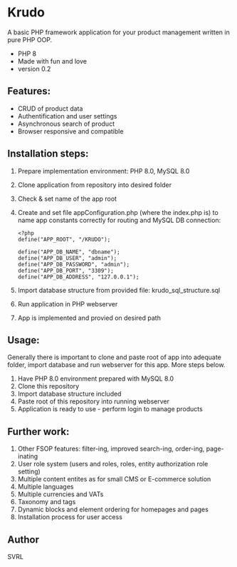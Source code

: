 # Krudo
A basic PHP framework application for your product management written in pure PHP OOP.
- PHP 8
- Made with fun and love
- version 0.2

## Features:
- CRUD of product data
- Authentification and user settings
- Asynchronous search of product
- Browser responsive and compatible

## Installation steps:
1. Prepare implementation environment: PHP 8.0, MySQL 8.0
2. Clone application from repository into desired folder
3. Check & set name of the app root
4. Create and set file appConfiguration.php (where the index.php is) to name app constants correctly for routing and MySQL DB connection:
    ```
    <?php
    define("APP_ROOT", "/KRUDO");

    define("APP_DB_NAME", "dbname");
    define("APP_DB_USER", "admin");
    define("APP_DB_PASSWORD", "admin");
    define("APP_DB_PORT", "3309");
    define("APP_DB_ADDRESS", "127.0.0.1");
    ```

5. Import database structure from provided file: krudo_sql_structure.sql
6. Run application in PHP webserver
7. App is implemented and provied on desired path

## Usage:
Generally there is important to clone and paste root of app into adequate folder, import database and run webserver for this app. More steps below.
1. Have PHP 8.0 environment prepared with MySQL 8.0
2. Clone this repository
3. Import database structure included
4. Paste root of this repository into running webserver
5. Application is ready to use - perform login to manage products

## Further work:
1. Other FSOP features: filter-ing, improved search-ing, order-ing, page-inating 
2. User role system (users and roles, roles, entity authorization role setting)
3. Multiple content entites as for small CMS or E-commerce solution
4. Multiple languages
5. Multiple currencies and VATs
6. Taxonomy and tags
7. Dynamic blocks and element ordering for homepages and pages
8. Installation process for user access


## Author
SVRL